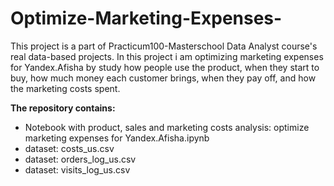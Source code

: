 # Optimize-Marketing-Expenses-
This project is a part of Practicum100-Masterschool Data Analyst course's real data-based projects.
In this project i am optimizing marketing expenses for Yandex.Afisha by study how people use the product, 
when they start to buy, how much money each customer brings, when they pay off, and how the marketing costs spent.

<b> The repository contains: </b>

<ul>
<li> Notebook with product, sales and marketing costs analysis: optimize marketing expenses for Yandex.Afisha.ipynb </li>
<li> dataset: costs_us.csv </li>
<li> dataset: orders_log_us.csv </li>
<li> dataset: visits_log_us.csv </li>

</ul>
